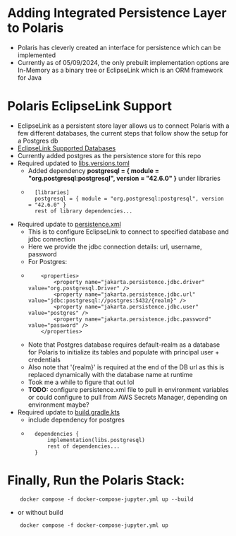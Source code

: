 # Adding Integrated Persistence Layer to Polaris
- Polaris has cleverly created an interface for persistence which can be implemented
- Currently as of 05/09/2024, the only prebuilt implementation options are In-Memory as a binary tree or EclipseLink which is an ORM framework for Java

# Polaris EclipseLink Support
- EclipseLink as a persistent store layer allows us to connect Polaris with a few different databases, the current steps that follow show the setup for a Postgres db 
- [EclipseLink Supported Databases](https://eclipse.dev/eclipselink/documentation/2.4/concepts/app_tl_ext001.htm)
- Currently added postgres as the persistence store for this repo
- Required updated to [libs.versions.toml](./../gradle/libs.versions.toml)
    - Added dependency **postgresql = { module = "org.postgresql:postgresql", version = "42.6.0" }** under libraries
    - ```
        [libraries]
        postgresql = { module = "org.postgresql:postgresql", version = "42.6.0" }
        rest of library dependencies...
        ```
- Required update to [persistence.xml](./../extension/persistence/eclipselink/src/main/resources/META-INF/persistence.xml)
    - This is to configure EclipseLink to connect to specified database and jdbc connection
    - Here we provide the jdbc connection details: url, username, password
    - For Postgres:
    -   ```
            <properties>
                <property name="jakarta.persistence.jdbc.driver" value="org.postgresql.Driver" />
                <property name="jakarta.persistence.jdbc.url" value="jdbc:postgresql://postgres:5432/{realm}" />
                <property name="jakarta.persistence.jdbc.user" value="postgres" />
                <property name="jakarta.persistence.jdbc.password" value="password" />
            </properties>
        ```
    - Note that Postgres database requires default-realm as a database for Polaris to initialize its tables and populate with principal user + credentials
    - Also note that '{realm}' is required at the end of the DB url as this is replaced dynamically with the database name at runtime
    - Took me a while to figure that out lol
    - **TODO:** configure persistence.xml file to pull in environment variables or could configure to pull from AWS Secrets Manager, depending on environment maybe?
- Required update to [build.gradle.kts](./../extension/persistence/eclipselink/build.gradle.kts)
    - include dependency for postgres
    - ```
        dependencies {
            implementation(libs.postgresql)
            rest of dependencies...
        }
        ```

# Finally, Run the Polaris Stack:
```
    docker compose -f docker-compose-jupyter.yml up --build
```
- or without build
```
    docker compose -f docker-compose-jupyter.yml up
```
